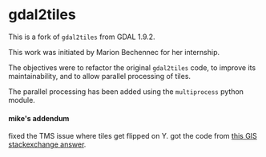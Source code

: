 gdal2tiles
==========

This is a fork of `gdal2tiles` from GDAL 1.9.2.

This work was initiated by Marion Bechennec for her internship.

The objectives were to refactor the original `gdal2tiles` code, to improve its maintainability, and to allow parallel processing of tiles.

The parallel processing has been added using the `multiprocess` python module.


#### mike's addendum

fixed the TMS issue where tiles get flipped on Y. got the code from 
[this GIS stackexchange answer](http://gis.stackexchange.com/questions/63024/gdal2tiles-maptiles-from-bsb-kap-are-switched/63025#63025).

